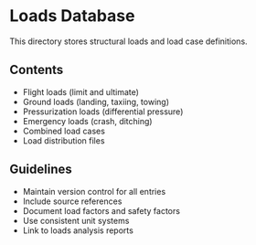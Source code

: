 # Loads Database

This directory stores structural loads and load case definitions.

## Contents
- Flight loads (limit and ultimate)
- Ground loads (landing, taxiing, towing)
- Pressurization loads (differential pressure)
- Emergency loads (crash, ditching)
- Combined load cases
- Load distribution files

## Guidelines
- Maintain version control for all entries
- Include source references
- Document load factors and safety factors
- Use consistent unit systems
- Link to loads analysis reports
